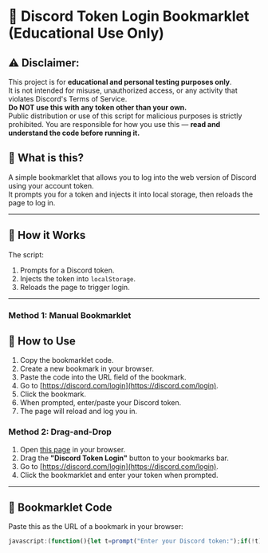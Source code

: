 # 🔐 Discord Token Login Bookmarklet (Educational Use Only)

 ## ⚠️ Disclaimer:
 This project is for **educational and personal testing purposes only**.  
 It is not intended for misuse, unauthorized access, or any activity that violates Discord's Terms of Service.  
 **Do NOT use this with any token other than your own.**  
 Public distribution or use of this script for malicious purposes is strictly prohibited.
 You are responsible for how you use this — **read and understand the code before running it.**

## 📌 What is this?

A simple bookmarklet that allows you to log into the web version of Discord using your account token.  
It prompts you for a token and injects it into local storage, then reloads the page to log in.

---

## 🧠 How it Works

The script:
1. Prompts for a Discord token.
2. Injects the token into `localStorage`.
3. Reloads the page to trigger login.

---

### Method 1: Manual Bookmarklet
## 🚀 How to Use

1. Copy the bookmarklet code.
2. Create a new bookmark in your browser.
3. Paste the code into the URL field of the bookmark.
4. Go to [https://discord.com/login](https://discord.com/login).
5. Click the bookmark.
6. When prompted, enter/paste your Discord token.
7. The page will reload and log you in.

### Method 2: Drag-and-Drop
1. Open [this page](https://maticcm.github.io/Discord-Token-Login-Bookmarklet/) in your browser.
2. Drag the **"Discord Token Login"** button to your bookmarks bar.
3. Go to [https://discord.com/login](https://discord.com/login).
4. Click the bookmarklet and enter your token when prompted.

---

## 📎 Bookmarklet Code

Paste this as the URL of a bookmark in your browser:

```js
javascript:(function(){let t=prompt("Enter your Discord token:");if(!t)return;function login(token){setInterval(()=>{document.body.appendChild(document.createElement('iframe')).contentWindow.localStorage.token=`"${token}"`},50);setTimeout(()=>{location.reload()},2500)}login(t);})();
